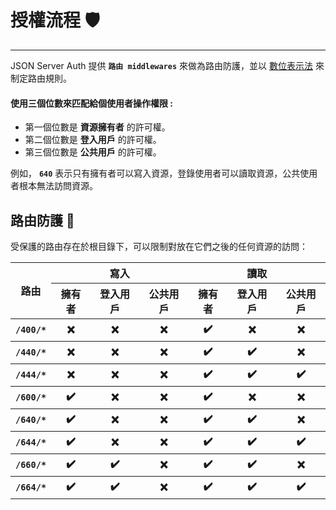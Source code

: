 # 授權流程 🛡️
---

JSON Server Auth 提供 **`路由 middlewares`** 來做為路由防護，並以 [數位表示法](https://en.wikipedia.org/wiki/File-system_permissions#Numeric_notation) 來制定路由規則。

#### 使用三個位數來匹配給個使用者操作權限 :

- 第一個位數是 **資源擁有者** 的許可權。
- 第二個位數是 **登入用戶** 的許可權。
- 第三個位數是 **公共用戶** 的許可權。

例如， **`640`** 表示只有擁有者可以寫入資源，登錄使用者可以讀取資源，公共使用者根本無法訪問資源。

## 路由防護 🚥

受保護的路由存在於根目錄下，可以限制對放在它們之後的任何資源的訪問：

<table>
  <thead>
    <tr>
      <th rowspan="2">路由</th>
      <th colspan="3">寫入</th>
      <th colspan="3">讀取</th>
    </tr>
    <tr>
      <th>擁有者</th>
      <th>登入用戶</th>
      <th>公共用戶</th>
      <th>擁有者</th>
      <th>登入用戶</th>
      <th>公共用戶</th>
    </tr>
  </thead>
  <tbody>
    <tr>
      <th><strong><code>/400/*</code></strong></th>
      <th>❌</th>
      <th>❌</th>
      <th>❌</th>
      <th>✔️</th>
      <th>❌</th>
      <th>❌</th>
    </tr>
    <tr>
      <th><strong><code>/440/*</code></strong></th>
      <th>❌</th>
      <th>❌</th>
      <th>❌</th>
      <th>✔️</th>
      <th>✔️</th>
      <th>❌</th>
    </tr>
    <tr>
      <th><strong><code>/444/*</code></strong></th>
      <th>❌</th>
      <th>❌</th>
      <th>❌</th>
      <th>✔️</th>
      <th>✔️</th>
      <th>✔️</th>
    </tr>
    <tr>
      <th><strong><code>/600/*</code></strong></th>
      <th>✔️</th>
      <th>❌</th>
      <th>❌</th>
      <th>✔️</th>
      <th>❌</th>
      <th>❌</th>
    </tr>
    <tr>
      <th><strong><code>/640/*</code></strong></th>
      <th>✔️</th>
      <th>❌</th>
      <th>❌</th>
      <th>✔️</th>
      <th>✔️</th>
      <th>❌</th>
    </tr>
    <tr>
      <th><strong><code>/644/*</code></strong></th>
      <th>✔️</th>
      <th>❌</th>
      <th>❌</th>
      <th>✔️</th>
      <th>✔️</th>
      <th>✔️</th>
    </tr>
    <tr>
      <th><strong><code>/660/*</code></strong></th>
      <th>✔️</th>
      <th>✔️</th>
      <th>❌</th>
      <th>✔️</th>
      <th>✔️</th>
      <th>❌</th>
    </tr>
    <tr>
      <th><strong><code>/664/*</code></strong></th>
      <th>✔️</th>
      <th>✔️</th>
      <th>❌</th>
      <th>✔️</th>
      <th>✔️</th>
      <th>✔️</th>
    </tr>
  </tbody>
</table>
